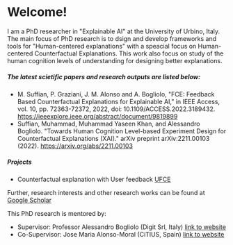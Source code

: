 # Welcome!
I am a PhD researcher in "Explainable AI" at the University of Urbino, Italy.
The main focus of PhD research is to dsign and develop frameworks and tools for "Human-centered explanations" with a speacial focus on Human-centered Counterfactual Explanations.
This work also focus on study of the human cognition levels of understanding for designing better explanations.

##### The latest scietific papers and research outputs are listed below:
- M. Suffian, P. Graziani, J. M. Alonso and A. Bogliolo, "FCE: Feedback Based Counterfactual Explanations for Explainable AI," in IEEE Access, vol. 10, pp. 72363-72372, 2022, doi: 10.1109/ACCESS.2022.3189432. https://ieeexplore.ieee.org/abstract/document/9819899
- Suffian, Muhammad, Muhammad Yaseen Khan, and Alessandro Bogliolo. "Towards Human Cognition Level-based Experiment Design for Counterfactual Explanations (XAI)." arXiv preprint arXiv:2211.00103 (2022). https://arxiv.org/abs/2211.00103

##### Projects
- Counterfactual explanation with User feedback [UFCE](https://github.com/msnizami/UFCE)

Further, research interests and other research works can be found at [Google Scholar](https://scholar.google.com/citations?user=MSrYRgEAAAAJ&hl=en)

This PhD research is mentored by:
- Supervisor: Professor Alessandro Bogliolo (Digit Srl, Italy) [link to website](https://scholar.google.com/citations?user=M9Ood7kAAAAJ&hl=en)
- Co-Supervisor: Jose Maria Alonso-Moral (CiTIUS, Spain) [link to website](https://scholar.google.com/citations?user=wDMgf44AAAAJ&hl=en)
